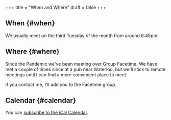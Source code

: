 +++
title = "When and Where"
draft = false
+++

## When {#when}

We usually meet on the third Tuesday of the month from around 6:45pm.


## Where {#where}

Since the Pandemic we've been meeting over Group Facetime. We have met a couple of times since at a pub near Waterloo, but we'll stick to remote meetings until I can find a more convenient place to meet.

If you contact me, I'll add you to the Facetime group.


## Calendar {#calendar}

You can [subscribe to the iCal Calendar](webcal://p03-calendarws.icloud.com/ca/subscribe/1/eVtuCzY9Zg46tw0CtC3Sj7762GdUkJ3vEBDX5fHPmowFYc6Xg7RLgml2Bo-Ti9s4FjGi40O_ycWyEQdiD28NkKu5gKE4zBKK4VADmSeS5OI).
